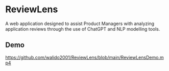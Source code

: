 # ReviewLens

A web application designed to assist Product Managers with analyzing application reviews through the use of ChatGPT and NLP modelling tools.

## Demo

https://github.com/walido2001/ReviewLens/blob/main/ReviewLensDemo.mp4
